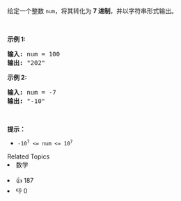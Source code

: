 <p>给定一个整数 <code>num</code>，将其转化为 <strong>7 进制</strong>，并以字符串形式输出。</p>

<p>&nbsp;</p>

<p><strong>示例 1:</strong></p>

<pre>
<strong>输入:</strong> num = 100
<strong>输出:</strong> "202"
</pre>

<p><strong>示例 2:</strong></p>

<pre>
<strong>输入:</strong> num = -7
<strong>输出:</strong> "-10"
</pre>

<p>&nbsp;</p>

<p><strong>提示：</strong></p>

<ul> 
 <li><code>-10<sup>7</sup>&nbsp;&lt;= num &lt;= 10<sup>7</sup></code></li> 
</ul>

<div><div>Related Topics</div><div><li>数学</li></div></div><br><div><li>👍 187</li><li>👎 0</li></div>